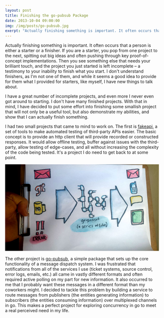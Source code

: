 ```yaml
---
layout: post
title: Finishing the go-pubsub Package
date: 2013-10-04 09:00:00
img: /img/posts/go-pubsub.jpg
exerpt: "Actually finishing something is important. It often occurs that a person is either a starter or a finisher. If you are a starter, you pop from one project to the next, spitting out big ideas and often pushing through key proof-of-concept implementations. Then you see something else that needs your brilliant touch, and the project you just started is left incomplete – a testimony to your inability to finish what you start. I don't understand finishers, as I'm not one of them, and while it seems a good idea to provide for them what I provided for starters, like myself, I have new things to talk about."
---
```


Actually finishing something is important. It often occurs that a person is
either a starter or a finisher. If you are a starter, you pop from one project
to the next, spitting out big ideas and often pushing through key proof-of-concept
implementations. Then you see something else that needs your brilliant touch, and
the project you just started is left incomplete – a testimony to your inability to
finish what you start. I don't understand finishers, as I'm not one of them, and
while it seems a good idea to provide for them what I provided for starters, like
myself, I have new things to talk about.

I have a great number of incomplete projects, and even more I never even got
around to starting. I don't have many finished projects. With that in mind,
I have decided to put some effort into finishing some smallish project that
will not only be a useful tool, but also demonstrate my abilities, and show
that I can actually finish something.

I had two small projects that came to mind to work on. The first is
[fakeapi](https://github.com/lazyengineering/fakeapi), a set of tools to
make automated testing of third-party APIs easier. The basic concept is to
provide an http client that will provide recorded or constructed responses.
It would allow offline testing, buffer against issues with the third-party,
allow testing of edge-cases, and all without increasing the complexity of
the code being tested. It's a project I do need to get back to at some point.

<div class="thumbnail">
  <img src="/img/posts/go-pubsub.jpg" alt="go-pubsub" />
</div>

The other project is [go-pubsub](https://github.com/jessecarl/go-pubsub), a
simple package that sets up the core functionality of a message dispatch
system. I was frustrated that notifications from all of the services I use
(ticket systems, source control, error logs, emails, etc.) all came in vastly
different formats and often required active polling on my part for new
information. It also occurred to me that I probably want these messages in
a different format than my coworkers might. I decided to tackle this problem
by building a service to route messages from publishers (the entities
generating information) to subscribers (the entities consuming information)
over multiplexed channels in go. This makes a perfect project for exploring
concurrency in go to meet a real perceived need in my life.
